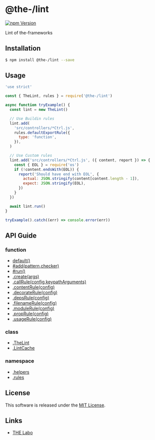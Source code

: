 @the-/lint
==========

<!---
This file is generated by the-tmpl. Do not update manually.
--->

<!-- Badge Start -->
<a name="badges"></a>

[![npm Version][bd_npm_shield_url]][bd_npm_url]

[bd_repo_url]: https://github.com/the-labo/the
[bd_travis_url]: http://travis-ci.org/the-labo/the
[bd_travis_shield_url]: http://img.shields.io/travis/the-labo/the.svg?style=flat
[bd_travis_com_url]: http://travis-ci.com/the-labo/the
[bd_travis_com_shield_url]: https://api.travis-ci.com/the-labo/the.svg?token=
[bd_license_url]: https://github.com/the-labo/the/blob/master/LICENSE
[bd_npm_url]: http://www.npmjs.org/package/@the-/lint
[bd_npm_shield_url]: http://img.shields.io/npm/v/@the-/lint.svg?style=flat
[bd_standard_url]: http://standardjs.com/
[bd_standard_shield_url]: https://img.shields.io/badge/code%20style-standard-brightgreen.svg

<!-- Badge End -->


<!-- Description Start -->
<a name="description"></a>

Lint of the-frameworks

<!-- Description End -->


<!-- Overview Start -->
<a name="overview"></a>



<!-- Overview End -->


<!-- Sections Start -->
<a name="sections"></a>

<!-- Section from "doc/readme/01.Installation.md.hbs" Start -->

<a name="section-doc-readme-01-installation-md"></a>

Installation
-----

```bash
$ npm install @the-/lint --save
```


<!-- Section from "doc/readme/01.Installation.md.hbs" End -->

<!-- Section from "doc/readme/02.Usage.md.hbs" Start -->

<a name="section-doc-readme-02-usage-md"></a>

Usage
---------

```javascript
'use strict'

const { TheLint, rules } = require('@the-/lint')

async function tryExample() {
  const lint = new TheLint()

  // Use Buildin rules
  lint.add(
    'src/controllers/*Ctrl.js',
    rules.defaultExportRule({
      type: 'function',
    }),
  )

  // Use Custom rules
  lint.add('src/controllers/*Ctrl.js', ({ content, report }) => {
    const { EOL } = require('os')
    if (!content.endsWith(EOL)) {
      report('Should have end with EOL', {
        actual: JSON.stringify(content[content.length - 1]),
        expect: JSON.stringify(EOL),
      })
    }
  })

  await lint.run()
}

tryExample().catch((err) => console.error(err))

```


<!-- Section from "doc/readme/02.Usage.md.hbs" End -->


<!-- Sections Start -->

<a name="api"></a>

## API Guide

### function
- [default()](./doc/api/api.md#default)
- [#add(pattern,checker)](./doc/api/api.md#module_@the-/lint.TheLint#add)
- [#run()](./doc/api/api.md#module_@the-/lint.TheLint#run)
- [.create(args)](./doc/api/api.md#module_@the-/lint.create)
- [.callRule(config,keypathArguments)](./doc/api/api.md#module_@the-/lint.rules.callRule)
- [.contentRule(config)](./doc/api/api.md#module_@the-/lint.rules.contentRule)
- [.decorateRule(config)](./doc/api/api.md#module_@the-/lint.rules.decorateRule)
- [.depsRule(config)](./doc/api/api.md#module_@the-/lint.rules.depsRule)
- [.filenameRule(config)](./doc/api/api.md#module_@the-/lint.rules.filenameRule)
- [.moduleRule(config)](./doc/api/api.md#module_@the-/lint.rules.moduleRule)
- [.propRule(config)](./doc/api/api.md#module_@the-/lint.rules.propRule)
- [.usageRule(config)](./doc/api/api.md#module_@the-/lint.rules.usageRule)
### class
- [.TheLint](./doc/api/api.md#module_@the-/lint.TheLint)
- [.LintCache](./doc/api/api.md#module_@the-/lint.helpers.LintCache)
### namespace
- [.helpers](./doc/api/api.md#module_@the-/lint.helpers)
- [.rules](./doc/api/api.md#module_@the-/lint.rules)

<!-- LICENSE Start -->
<a name="license"></a>

License
-------
This software is released under the [MIT License](https://github.com/the-labo/the/blob/master/LICENSE).

<!-- LICENSE End -->


<!-- Links Start -->
<a name="links"></a>

Links
------

+ [THE Labo][the_labo_url]

[the_labo_url]: https://github.com/the-labo

<!-- Links End -->
